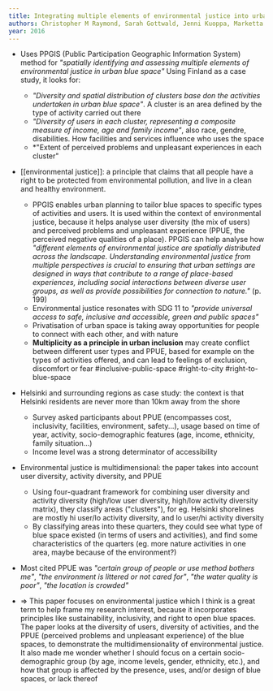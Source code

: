 ```yaml
---
title: Integrating multiple elements of environmental justice into urban blue space planning using public participation geographic information systems
authors: Christopher M Raymond, Sarah Gottwald, Jenni Kuoppa, Marketta Kyttä
year: 2016
---
```


- Uses PPGIS (Public Participation Geographic Information System) method for *"spatially identifying and assessing multiple elements of environmental justice in urban blue space"* Using Finland as a case study, it looks for:
	- *"Diversity and spatial distribution of clusters base don the activities undertaken in urban blue space"*. A cluster is an area defined by the type of activity carried out there
	- *"Diversity of users in each cluster, representing a composite measure of income, age and family income"*, also race, gendre, disabilities. How facilities and services influence who uses the space
	- *"Extent of perceived problems and unpleasant experiences in each cluster"
- [[environmental justice]]: a principle that claims that all people have a right to be protected from environmental pollution, and live in a clean and healthy environment.
	- PPGIS enables urban planning to tailor blue spaces to specific types of activities and users. It is used within the context of environmental justice, because it helps analyse user diversity (the mix of users) and perceived problems and unpleasant experience (PPUE, the perceived negative qualities of a place). PPGIS can help analyse how *"different elements of environmental justice are spatially distributed across the landscape. Understanding environmental justice from multiple perspectives is crucial to ensuring that urban settings are designed in ways that contribute to a range of place-based experiences, including social interactions between diverse user groups, as well as provide possibilities for connection to nature."* (p. 199)
	- Environmental justice resonates with SDG 11 to *"provide universal access to safe, inclusive and accessible, green and public spaces"*
	- Privatisation of urban space is taking away opportunities for people to connect with each other, and with nature
	- **Multiplicity as a principle in urban inclusion** may create conflict between different user types and PPUE, based for example on the types of activities offered, and can lead to feelings of exclusion, discomfort or fear #inclusive-public-space #right-to-city #right-to-blue-space

- Helsinki and surrounding regions as case study: the context is that Helsinki residents are never more than 10km away from the shore
	- Survey asked participants about PPUE (encompasses cost, inclusivity, facilities, environment, safety...), usage based on time of year, activity, socio-demographic features (age, income, ethnicity, family situation...)
	- Income level was a strong determinator of accessibility

- Environmental justice is multidimensional: the paper takes into account user diversity, activity diversity, and PPUE
	- Using four-quadrant framework for combining user diversity and activity diversity (high/low user diversity, high/low activity diversity matrix), they classify areas ("clusters"), for eg. Helsinki shorelines are mostly hi user/lo activity diversity, and lo user/hi activity diversity
	- By classifying areas into these quarters, they could see what type of blue space existed (in terms of users and activities), and find some characteristics of the quarters (eg. more nature activities in one area, maybe because of the environment?)

- Most cited PPUE was *"certain group of people or use method bothers me"*, *"the environment is littered or not cared for"*, *"the water quality is poor"*, *"the location is crowded"*

- $\Rightarrow$ This paper focuses on environmental justice which I think is a great term to help frame my research interest, because it incorporates principles like sustainability, inclusivity, and right to open blue spaces. The paper looks at the diversity of users, diversity of activities, and the PPUE (perceived problems and unpleasant experience) of the blue spaces, to demonstrate the multidimensionality of environmental justice. It also made me wonder whether I should focus on a certain socio-demographic group (by age, income levels, gender, ethnicity, etc.), and  how that group is affected by the presence, uses, and/or design of blue spaces, or lack thereof